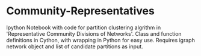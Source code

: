 # Community-Representatives
Ipython Notebook with code for partition clustering algrithm in 'Representative Community Divisions of Networks'. 
Class and function definitions in Cython, with wrapping in Python for easy use.
Requires igraph network object and list of candidate partitions as input.
